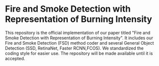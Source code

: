 # Fire and Smoke Detection with Representation of Burning Intensity
This repository is the official implementation of our paper titled "Fire and Smoke Detection with Representation of Burning Intensity". It includes our Fire and Smoke Detection (FSD) method coder and several General Object Detection (SSD, RetinaNet, Faster RCNN,FCOS). We standardized the coding style for easier use. The repository will be made available until it is accepted.
